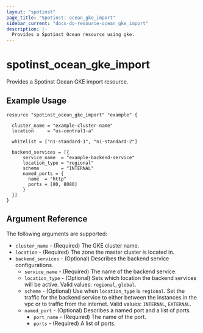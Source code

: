 ```yaml
---
layout: "spotinst"
page_title: "Spotinst: ocean_gke_import"
sidebar_current: "docs-do-resource-ocean_gke_import"
description: |-
  Provides a Spotinst Ocean resource using gke.
---
```


# spotinst\_ocean\_gke\_import

Provides a Spotinst Ocean GKE import resource.

## Example Usage

```hcl
resource "spotinst_ocean_gke_import" "example" {

  cluster_name = "example-cluster-name"
  location     = "us-central1-a"
  
  whitelist = ["n1-standard-1", "n1-standard-2"]
  
  backend_services = [{
      service_name  = "example-backend-service"
      location_type = "regional"
      scheme        = "INTERNAL"
      named_ports = {
        name  = "http"
        ports = [80, 8080]
      }
  }]
}
```

## Argument Reference

The following arguments are supported:

* `cluster_name` - (Required) The GKE cluster name.
* `location` - (Required) The zone the master cluster is located in. 
* `backend_services` - (Optional) Describes the backend service configurations.
    * `service_name` - (Required) The name of the backend service.
    * `location_type` - (Optional) Sets which location the backend services will be active. Valid values: `regional`, `global`.
    * `scheme` - (Optional) Use when `location_type` is `regional`. Set the traffic for the backend service to either between the instances in the vpc or to traffic from the internet. Valid values: `INTERNAL`, `EXTERNAL`.
    * `named_port` - (Optional) Describes a named port and a list of ports.
        * `port_name` - (Required) The name of the port.
        * `ports` - (Required) A list of ports.
